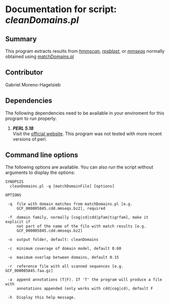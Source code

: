 # Documentation for script: _cleanDomains.pl_


## Summary
This program extracts results from [_hmmscan_](http://hmmer.org/), 
[_rpsblast_](https://www.perl.org/), or [_mmseqs_](https://github.com/soedinglab/MMseqs2)
normally obtained using [matchDomains.pl](matchDomains.md)


## Contributor
Gabriel Moreno-Hagelsieb


## Dependencies
The following dependencies need to be available in your enviroment for this 
program to run properly:

1. **_PERL 5.18_**  
Visit the [official website](https://www.perl.org/). This program 
was not tested with more recent versions of perl.


## Command line options
The following options are available. You can also run the 
script without arguments to display the options:  

    SYNOPSIS
      cleanDomains.pl -q [matchDomainFile] [options]

    OPTIONS
    
     -q  file with domain matches from matchDomains.pl [e.g.
         GCF_000005845.cdd.mmseqs.bz2], required

     -f  domain family, normally [cog|cd|cdd|pfam|tigrfam], make it explicit if
         not part of the name of the file with match results [e.g.
         GCF_000005845.cdd.mmseqs.bz2]

     -o  output folder, default: cleanDomains

     -c  minimum coverage of domain model, default 0.60

     -v  maximum overlap between domains, default 0.15

     -r  reference file with all scanned sequences [e.g. GCF_000005845.faa.gz]

     -a  append annotations (T|F). If 'T' the program will produce a file with
         annotations appended (only works with cdd|cog|cd), default F
         
     -h  Display this help message.

